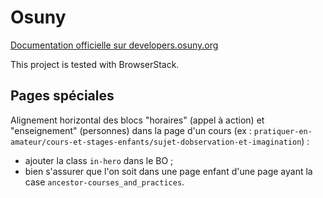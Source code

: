 # Osuny

[Documentation officielle sur developers.osuny.org](https://developers.osuny.org/docs/website/)

This project is tested with BrowserStack.

## Pages spéciales
Alignement horizontal des blocs "horaires" (appel à action) et "enseignement" (personnes) dans la page d'un cours (ex : `pratiquer-en-amateur/cours-et-stages-enfants/sujet-dobservation-et-imagination`) : 
- ajouter la class `in-hero` dans le BO ;
- bien s'assurer que l'on soit dans une page enfant d'une page ayant la case `ancestor-courses_and_practices`.

